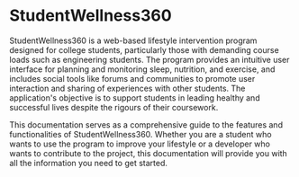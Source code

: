 # StudentWellness360
StudentWellness360 is a web-based lifestyle intervention program designed for college students, particularly those with demanding course loads such as engineering students. The program provides an intuitive user interface for planning and monitoring sleep, nutrition, and exercise, and includes social tools like forums and communities to promote user interaction and sharing of experiences with other students. The application's objective is to support students in leading healthy and successful lives despite the rigours of their coursework.

This documentation serves as a comprehensive guide to the features and functionalities of StudentWellness360. Whether you are a student who wants to use the program to improve your lifestyle or a developer who wants to contribute to the project, this documentation will provide you with all the information you need to get started.